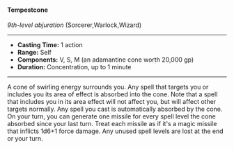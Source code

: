 #### Tempestcone
*9th-level abjuration* (Sorcerer,Warlock,Wizard)
___
- **Casting Time:** 1 action
- **Range:** Self
- **Components:** V, S, M (an adamantine cone worth 20,000 gp)
- **Duration:** Concentration, up to 1 minute
---
A cone of swirling energy surrounds you. Any spell
that targets you or includes you its area of effect is
absorbed into the cone. Note that a spell that
includes you in its area effect will not affect you, but will affect other targets normally. Any spell you cast
is automatically absorbed by the cone.
On your turn, you can generate one missile for
every spell level the cone absorbed since your last
turn. Treat each missile as if it's a magic missile that
inflicts 1d6+1 force damage. Any unused spell levels
are lost at the end or your turn.
